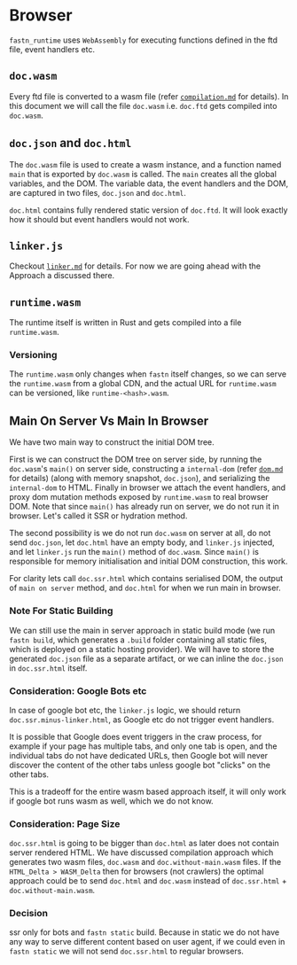 # Browser

`fastn_runtime` uses `WebAssembly` for executing functions defined in the ftd file, event handlers etc. 

## `doc.wasm`

Every ftd file is converted to a wasm file (refer [`compilation.md`](compilation.md) for details). In this document we 
will call the  file `doc.wasm` i.e. `doc.ftd` gets compiled into `doc.wasm`.

## `doc.json` and `doc.html`

The `doc.wasm` file is used to create a wasm instance, and a function named `main` that is exported by `doc.wasm` is
called. The `main` creates all the global variables, and the DOM. The variable data, the event handlers and the DOM,
are captured in two files, `doc.json` and `doc.html`. 

`doc.html` contains fully rendered static version of `doc.ftd`. It will look exactly how it should but event handlers 
would not work. 

## `linker.js`

Checkout [`linker.md`](linking.md) for details. For now we are going ahead with the Approach a discussed there.

## `runtime.wasm`

The runtime itself is written in Rust and gets compiled into a file `runtime.wasm`. 

### Versioning

The `runtime.wasm` only changes when `fastn` itself changes, so we can serve the `runtime.wasm` from a global CDN, and
the actual URL for `runtime.wasm` can be versioned, like `runtime-<hash>.wasm`.

## Main On Server Vs Main In Browser

We have two main way to construct the initial DOM tree. 

First is we can construct the DOM tree on server side, by running the `doc.wasm`'s `main()` on server side, constructing 
a `internal-dom` (refer [`dom.md`](dom.md) for details) (along with memory snapshot, `doc.json`), and serializing the 
`internal-dom` to HTML. Finally in browser we attach the event handlers, and proxy dom mutation methods exposed by 
`runtime.wasm` to real browser DOM. Note that since `main()` has already run on server, we do not run it in browser.
Let's called it SSR or hydration method.

The second possibility is we do not run `doc.wasm` on server at all, do not send `doc.json`, let `doc.html` have an
empty body, and `linker.js` injected, and let `linker.js` run the `main()` method of `doc.wasm`. Since `main()` is
responsible for memory initialisation and initial DOM construction, this work.

For clarity lets call `doc.ssr.html` which contains serialised DOM, the output of `main on server` method, and 
`doc.html` for when we run main in browser.

### Note For Static Building

We can still use the main in server approach in static build mode (we run `fastn build`, which generates a `.build` 
folder containing all static files, which is deployed on a static hosting provider). We will have to store the generated
`doc.json` file as a separate artifact, or we can inline the `doc.json` in `doc.ssr.html` itself.

### Consideration: Google Bots etc

In case of google bot etc, the `linker.js` logic, we should return `doc.ssr.minus-linker.html`, as Google etc do not 
trigger event handlers. 

It is possible that Google does event triggers in the craw process, for example if your page has multiple tabs, and 
only one tab is open, and the individual tabs do not have dedicated URLs, then Google bot will never discover the 
content of the other tabs unless google bot "clicks" on the other tabs.

This is a tradeoff for the entire wasm based approach itself, it will only work if google bot runs wasm as well, which
we do not know.

### Consideration: Page Size

`doc.ssr.html` is going to be bigger than `doc.html` as later does not contain server rendered HTML. We have discussed
compilation approach which generates two wasm files, `doc.wasm` and `doc.without-main.wasm` files. If the `HTML_Delta >
WASM_Delta` then for browsers (not crawlers) the optimal approach could be to send `doc.html` and `doc.wasm` instead of
`doc.ssr.html` + `doc.without-main.wasm`.

### Decision

ssr only for bots and `fastn static` build. Because in static we do not have any way to serve different content based on 
user agent, if we could even in `fastn static` we will not send `doc.ssr.html` to regular browsers.

